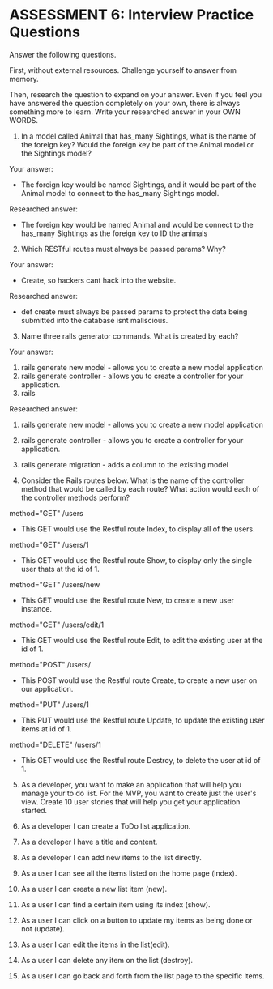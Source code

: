 # ASSESSMENT 6: Interview Practice Questions

Answer the following questions.

First, without external resources. Challenge yourself to answer from memory.

Then, research the question to expand on your answer. Even if you feel you have answered the question completely on your own, there is always something more to learn. Write your researched answer in your OWN WORDS.

1. In a model called Animal that has_many Sightings, what is the name of the foreign key? Would the foreign key be part of the Animal model or the Sightings model?

Your answer:

- The foreign key would be named Sightings, and it would be part of the Animal model to connect to the has_many Sightings model.

Researched answer:

- The foreign key would be named Animal and would be connect to the has_many Sightings as the foreign key to ID the animals

2. Which RESTful routes must always be passed params? Why?

Your answer:

- Create, so hackers cant hack into the website.

Researched answer:

- def create must always be passed params to protect the data being submitted into the database isnt maliscious.

3. Name three rails generator commands. What is created by each?

Your answer:

1. rails generate new model - allows you to create a new model application
2. rails generate controller - allows you to create a controller for your application.
3. rails

Researched answer:

1. rails generate new model - allows you to create a new model application
2. rails generate controller - allows you to create a controller for your application.
3. rails generate migration - adds a column to the existing model

4. Consider the Rails routes below. What is the name of the controller method that would be called by each route? What action would each of the controller methods perform?

method="GET" /users

- This GET would use the Restful route Index, to display all of the users.

method="GET" /users/1

- This GET would use the Restful route Show, to display only the single user thats at the id of 1.

method="GET" /users/new

- This GET would use the Restful route New, to create a new user instance.

method="GET" /users/edit/1

- This GET would use the Restful route Edit, to edit the existing user at the id of 1.

method="POST" /users/

- This POST would use the Restful route Create, to create a new user on our application.

method="PUT" /users/1

- This PUT would use the Restful route Update, to update the existing user items at id of 1.

method="DELETE" /users/1

- This GET would use the Restful route Destroy, to delete the user at id of 1.

5. As a developer, you want to make an application that will help you manage your to do list. For the MVP, you want to create just the user's view. Create 10 user stories that will help you get your application started.

1. As a developer I can create a ToDo list application.
1. As a developer I have a title and content.
1. As a developer I can add new items to the list directly.
1. As a user I can see all the items listed on the home page (index).
1. As a user I can create a new list item (new).
1. As a user I can find a certain item using its index (show).
1. As a user I can click on a button to update my items as being done or not (update).
1. As a user I can edit the items in the list(edit).
1. As a user I can delete any item on the list (destroy).
1. As a user I can go back and forth from the list page to the specific items.
